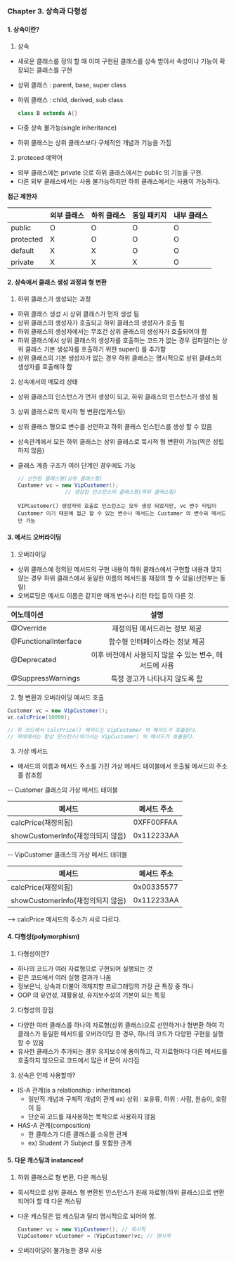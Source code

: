 ### Chapter 3. 상속과 다형성



#### 1. 상속이란?

1) 상속

- 새로운 클래스를 정의 할 때 이미 구현된 클래스를 상속 받아서 속성이나 기능이 확장되는 클래스를 구현

- 상위 클래스 : parent, base, super class

- 하위 클래스 : child, derived, sub class

  ```java
  class B extends A{}
  ```

- 다중 상속 불가능(single inheritance)

- 하위 클래스는 상위 클래스보다 구체적인 개념과 기능을 가짐

2) proteced 예약어

- 외부 클래스에는 private 으로 하위 클래스에서는 public 의 기능을 구현.
- 다른 외부 클래스에서는 사용 불가능하지만 하위 클래스에서는 사용이 가능하다.



**접근 제한자**

|           | 외부 클래스 | 하위 클래스 | 동일 패키지 | 내부 클래스 |
| --------- | ----------- | ----------- | ----------- | ----------- |
| public    | O           | O           | O           | O           |
| protected | X           | O           | O           | O           |
| default   | X           | X           | O           | O           |
| private   | X           | X           | X           | O           |



#### 2. 상속에서 클래스 생성 과정과 형 변환

1) 하위 클래스가 생성되는 과정

- 하위 클래스 생성 시 상위 클래스가 먼저 생성 됨
- 상위 클래스의 생성자가 호출되고 하위 클래스의 생성자가 호출 됨
- 하위 클래스의 생성자에서는 무조건 상위 클래스의 생성자가 호출되어야 함
- 하위 클래스에서 상위 클래스의 생성자를 호출하는 코드가 없는 경우 컴파일러는 상위 클래스 기본 생성자를 호출하기 위한 super() 를 추가함
- 상위 클래스의 기본 생성자가 없는 경우 하위 클래스는 명시적으로 상위 클래스의 생성자를 호출해야 함

2) 상속에서의 메모리 상태

- 상위 클래스의 인스턴스가 먼저 생성이 되고, 하위 클래스의 인스턴스가 생성 됨

3) 상위 클래스로의 묵시적 형 변환(업캐스팅)

- 상위 클래스 형으로 변수를 선언하고 하위 클래스 인스턴스를 생성 할 수 있음

- 상속관계에서 모든 하위 클래스는 상위 클래스로 묵시적 형 변환이 가능(역은 성립하지 않음)

- 클래스 계층 구조가 여러 단계인 경우에도 가능

  ```java
  // 선언된 클래스형(상위 클래스형)
  Customer vc = new VipCustomer();
  				 // 생성된 인스턴스의 클래스형(하위 클래스형)
  ```

  `VIPCustomer() 생성자의 호출로 인스턴스는 모두 생성 되었지만, vc 변수 타입이 Customer 이기 때문에 접근 할 수 있는 변수나 메서드는 Customer 의 변수와 메서드만 가능`



#### 3. 메서드 오버라이딩

1) 오버라이딩

- 상위 클래스에 정의된 메서드의 구현 내용이 하위 클래스에서 구현할 내용과 맞지 않는 경우 하위 클래스에서 동일한 이름의 메서드를 재정의 할 수 있음(선언부는 동일)
- 오버로딩은 메서드 이름은 같지만 매개 변수나 리턴 타입 등이 다른 것.

| 어노테이션           |                          설명                           |
| :------------------- | :-----------------------------------------------------: |
| @Override            |              재정의된 메서드라는 정보 제공              |
| @FunctionalInterface |             함수형 인터페이스라는 정보 제공             |
| @Deprecated          | 이후 버전에서 사용되지 않을 수 있는 변수, 메서드에 사용 |
| @SuppressWarnings    |             특정 경고가 나타나지 않도록 함              |



2) 형 변환과 오버라이딩 메서드 호출

```java
Customer vc = new VipCustomer();
vc.calcPrice(10000);

// 위 코드에서 calcPrice() 메서드는 VipCustomer 의 메서드가 호출된다.
// 자바에서는 항상 인스턴스(여기서는 VipCustomer) 의 메서드가 호출된다.
```



3) 가상 메서드

- 메서드의 이름과 메서드 주소를 가진 가상 메서드 테이블에서 호출될 메서드의 주소를 참조함

-- Customer 클래스의 가상 메서드 테이블

| 메서드                            | 메서드 주소 |
| --------------------------------- | ----------- |
| calcPrice(재정의됨)               | 0XFF00FFAA  |
| showCustomerInfo(재정의되지 않음) | 0x112233AA  |

-- VipCustomer 클래스의 가상 메서드 테이블

| 메서드                            | 메서드 주소 |
| --------------------------------- | ----------- |
| calcPrice(재정의됨)               | 0x00335577  |
| showCustomerInfo(재정의되지 않음) | 0x112233AA  |

--> calcPrice 메서드의 주소가 서로 다르다.



#### 4. 다형성(polymorphism)

1) 다형성이란?

- 하나의 코드가 여러 자료형으로 구현되어 실행되는 것
- 같은 코드에서 여러 실행 결과가 나옴
- 정보은닉, 상속과 더불어 객체지향 프로그래밍의 가장 큰 특징 중 하나
- OOP 의 유연성, 재활용성, 유지보수성의 기본이 되는 특징

2) 다형성의 장점

- 다양한 여러 클래스를 하나의 자료형(상위 클래스)으로 선언하거나 형변환 하여 각 클래스가 동일한 메서드를 오버라이딩 한 경우, 하나의 코드가 다양한 구현을 실행 할 수 있음
- 유사한 클래스가 추가되는 경우 유지보수에 용이하고, 각 자료형마다 다른 메서드를 호출하지 않으므로 코드에서 많은 if 문이 사라짐

3) 상속은 언제 사용할까?

- IS-A 관계(is a relationship : inheritance)
  - 일반적 개념과 구체적 개념의 관계 ex) 상위 : 포유류, 하위 : 사람, 원숭이, 호랑이 등
  - 단순히 코드를 재사용하는 목적으로 사용하지 않음
- HAS-A 관계(composition)
  - 한 클래스가 다른 클래스를 소유한 관계
  - ex) Student 가 Subject 를 포함한 관계



#### 5. 다운 캐스팅과 instanceof

1) 하위 클래스로 형 변환, 다운 캐스팅

- 묵시적으로 상위 클래스 형 변환된 인스턴스가 원래 자료형(하위 클래스)으로 변환되어야 할 때 다운 캐스팅

- 다운 캐스팅은 업 캐스팅과 달리 명시적으로 되어야 함.

  ```java
  Customer vc = new VipCustomer(); // 묵시적
  VipCustomer vCustomer = (VipCustomer)vc; // 명시적
  ```

- 오버라이딩이 불가능한 경우 사용

